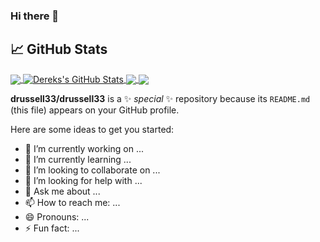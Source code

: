 ### Hi there 👋


## &#x1f4c8; GitHub Stats

<a href="https://github.com/drussell33/drussell33">
  <img align="center" src="https://github-readme-stats.vercel.app/api/top-langs/?username=drussell33&hide=java,html,TSQL,tex&title_color=ffffff&text_color=c9cacc&icon_color=2bbc8a&bg_color=1d1f21&langs_count=5" />
</a>
<a href="https://github.com/drussell33/drussell33">
  <img align="center" src="https://github-readme-stats.vercel.app/api?username=drussell33&show_icons=true&line_height=40&count_private=true&title_color=ffffff&text_color=c9cacc&icon_color=2bbc8a&bg_color=1d1f21" alt="Dereks's GitHub Stats" />
</a>

<a href="https://github.com/drussell33/wou-cs-46x-starlane">
  <img align="center" src="https://github-readme-stats.vercel.app/api/pin/?username=drussell33&repo=wou-cs-46x-starlane&title_color=ffffff&text_color=c9cacc&icon_color=2bbc8a&bg_color=1d1f21" />
</a>

<a href="https://github.com/drussell33/Python-Blockchain">
  <img align="center" src="https://github-readme-stats.vercel.app/api/pin/?username=drussell33&repo=Python-Blockchain&title_color=ffffff&text_color=c9cacc&icon_color=2bbc8a&bg_color=1d1f21" />
</a>


**drussell33/drussell33** is a ✨ _special_ ✨ repository because its `README.md` (this file) appears on your GitHub profile.

Here are some ideas to get you started:

- 🔭 I’m currently working on ...
- 🌱 I’m currently learning ...
- 👯 I’m looking to collaborate on ...
- 🤔 I’m looking for help with ...
- 💬 Ask me about ...
- 📫 How to reach me: ...
- 😄 Pronouns: ...
- ⚡ Fun fact: ...

